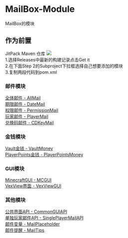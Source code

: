 # MailBox-Module
MailBox的模块  
  
## 作为前置
JitPack Maven 仓库 [![](https://jitpack.io/v/Dogend233/MailBox-Module.svg)](https://jitpack.io/#Dogend233/MailBox-Module)  
1.选择Releases中最新的构建记录点击Get it  
2.在下面Step 2的Subproject下拉框选择自己想要添加的模块  
3.复制两段代码到pom.xml  
  
### 邮件模块
[全体邮件 - AllMail](./AllMail)  
[期限邮件 - DateMail](./DateMail)  
[权限邮件 - PermissionMail](./PermissionMail)  
[玩家邮件 - PlayerMail](./PlayerMail)  
[兑换码邮件 - CDKeyMail](./CDKeyMail)  
  
### 金钱模块
[Vault金钱 - VaultMoney](./VaultMoney)  
[PlayerPoints金钱 - PlayerPointsMoney](./PlayerPointsMoney)  
  
### GUI模块
[MinecraftGUI - MCGUI](./MCGUI)  
[VexView界面 - VexViewGUI](./VexViewGUI)  
  
### 其他模块
[公共界面API - CommonGUIAPI](./CommonGUIAPI)  
[单独玩家邮件API - SinglePlayerMailAPI](./SinglePlayerMailAPI)  
[邮件变量 - MailPlaceholder](./MailPlaceholder)  
[邮件提醒 - MailTips](./MailTips)  